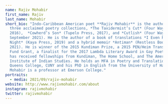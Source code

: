 ```yaml
---
name: Rajiv Mohabir
first_name: Rajiv
last_name: Mohabir
short_bio: "Indo-Caribbean American poet **Rajiv Mohabir** is the author of
  three acclaimed poetry collections, *The Taxidermist’s Cut* (Four Way Books,
  2016),  *Cowherd’s Son* (Tupelo Press, 2017), and *Cutlish* (Four Way Books,
  September 2021). He is the author of a book of translations *I Even Regret
  Night* (Kaya Press, 2019) and a hybrid memoir *Antiman* (Restless Books,
  2021). He is winner of the 2015 Kundiman Prize, a 2015 PEN/Heim Translation
  Fund Grant, a finalist for the 2017 Lambda Literary Award in Gay Poetry, and
  has received fellowships from Kundiman, The Home School, and The American
  Institute of Indian Studies. He holds an MFA in Poetry and Translation from
  Queens College, CUNY and his PhD in English from the University of Hawaii.
  Mohabir is a professor at Emerson College."
portraits:
  - media: 2021/09/rajiv-mohabir
website: http://www.rajivmohabir.com/about
instagram: rajivmohabir
twitter: rajivmohabir
---
```


